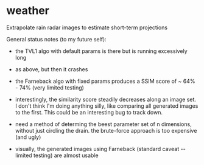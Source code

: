 # weather
Extrapolate rain radar images to estimate short-term projections

General status notes (to my future self):

- the TVL1 algo with default params is there but is running excessively long
- as above, but then it crashes
- the Farneback algo with fixed params produces a SSIM score of ~ 64% - 74% (very limited testing)
- interestingly, the similarity score steadily decreases along an image set. I don't think I'm doing
    anything silly, like comparing all generated images to the first. This could be an interesting
    bug to track down.

- need a method of determing the beest parameter set of n dimensions, without just circling the drain.
    the brute-force approach is too expensive (and ugly)

- visually, the generated images using Farneback (standard caveat -- limited testing) are almost usable
